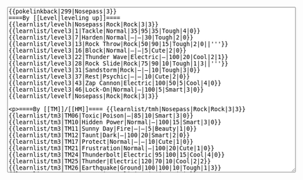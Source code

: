 </p><textarea readonly="" accesskey="," id="wpTextbox1" cols="80" rows="25" style="" class="mw-editfont-monospace" lang="en" dir="ltr" name="wpTextbox1">{{pokelinkback|299|Nosepass|3}}
====By [[Level|leveling up]]====
{{learnlist/levelh|Nosepass|Rock|Rock|3|3}}
{{learnlist/level3|1|Tackle|Normal|35|95|35|Tough|4|0}}
{{learnlist/level3|7|Harden|Normal|—|—|30|Tough|2|0}}
{{learnlist/level3|13|Rock Throw|Rock|50|90|15|Tough|2|0||'''}}
{{learnlist/level3|16|Block|Normal|—|—|5|Cute|2|0}}
{{learnlist/level3|22|Thunder Wave|Electric|—|100|20|Cool|2|1}}
{{learnlist/level3|28|Rock Slide|Rock|75|90|10|Tough|1|3||'''}}
{{learnlist/level3|31|Sandstorm|Rock|—|—|10|Tough|3|0}}
{{learnlist/level3|37|Rest|Psychic|—|—|10|Cute|2|0}}
{{learnlist/level3|43|Zap Cannon|Electric|100|50|5|Cool|4|0}}
{{learnlist/level3|46|Lock-On|Normal|—|100|5|Smart|3|0}}
{{learnlist/levelf|Nosepass|Rock|Rock|3|3}}

====By [[TM]]/[[HM]]====
{{learnlist/tmh|Nosepass|Rock|Rock|3|3}}
{{learnlist/tm3|TM06|Toxic|Poison|—|85|10|Smart|3|0}}
{{learnlist/tm3|TM10|Hidden Power|Normal|—|100|15|Smart|3|0}}
{{learnlist/tm3|TM11|Sunny Day|Fire|—|—|5|Beauty|1|0}}
{{learnlist/tm3|TM12|Taunt|Dark|—|100|20|Smart|2|0}}
{{learnlist/tm3|TM17|Protect|Normal|—|—|10|Cute|1|0}}
{{learnlist/tm3|TM21|Frustration|Normal|—|100|20|Cute|1|0}}
{{learnlist/tm3|TM24|Thunderbolt|Electric|95|100|15|Cool|4|0}}
{{learnlist/tm3|TM25|Thunder|Electric|120|70|10|Cool|2|2}}
{{learnlist/tm3|TM26|Earthquake|Ground|100|100|10|Tough|1|3}}
{{learnlist/tm3|TM27|Return|Normal|—|100|20|Cute|1|0}}
{{learnlist/tm3|TM32|Double Team|Normal|—|—|15|Cool|2|0}}
{{learnlist/tm3|TM34|Shock Wave|Electric|60|—|20|Cool|2|0}}
{{learnlist/tm3|TM37|Sandstorm|Rock|—|—|10|Tough|3|0}}
{{learnlist/tm3|TM39|Rock Tomb|Rock|50|80|10|Smart|3|0||'''}}
{{learnlist/tm3|TM41|Torment|Dark|—|100|15|Tough|2|0}}
{{learnlist/tm3|TM42|Facade|Normal|70|100|20|Cute|2|0}}
{{learnlist/tm3|TM43|Secret Power|Normal|70|100|20|Smart|1|0}}
{{learnlist/tm3|TM44|Rest|Psychic|—|—|10|Cute|2|0}}
{{learnlist/tm3|TM45|Attract|Normal|—|100|15|Cute|2|0}}
{{learnlist/tm3|HM04|Strength|Normal|80|100|15|Tough|2|1}}
{{learnlist/tm3|HM06|Rock Smash|Fighting|20|100|15|Tough|1|0}}
{{learnlist/tmf|Nosepass|Rock|Rock|3|3}}

====By {{pkmn|breeding}}====
{{learnlist/breedh|Nosepass|Rock|Rock|3|3}}
{{learnlist/breed3|{{MSP/3|074|Geodude}}{{MSP/3|075|Graveler}}{{MSP/3|076|Golem}}|Explosion|Normal|250|100|5|Beauty|8|0}}
{{learnlist/breed3|{{MSP/3|074|Geodude}}{{MSP/3|075|Graveler}}{{MSP/3|076|Golem}}|Magnitude|Ground|—|100|30|Tough|1|0}}
{{learnlist/breed3|{{MSP/3|074|Geodude}}{{MSP/3|075|Graveler}}{{MSP/3|076|Golem}}|Rollout|Rock|30|90|20|Tough|3|0||'''}}
{{learnlist/breedf|Nosepass|Rock|Rock|3|3}}

====By [[Move Tutor|tutoring]]====
{{learnlist/tutorh|Nosepass|Rock|Rock|3|3}}
{{learnlist/tutor3|Body Slam|Normal|85|100|15|Tough|1|4|||yes|yes|yes}}
{{learnlist/tutor3|Defense Curl|Normal|—|—|40|Cute|2|0|||no|yes|no}}
{{learnlist/tutor3|Double-Edge|Normal|120|100|15|Tough|6|0|||yes|yes|yes}}
{{learnlist/tutor3|DynamicPunch|Fighting|100|50|5|Cool|2|1|||no|yes|no}}
{{learnlist/tutor3|Endure|Normal|—|—|10|Tough|2|0|||no|yes|no}}
{{learnlist/tutor3|Explosion|Normal|250|100|5|Beauty|8|0|||yes|yes|no}}
{{learnlist/tutor3|Fire Punch|Fire|75|100|15|Beauty|4|0|||no|yes|no}}
{{learnlist/tutor3|Ice Punch|Ice|75|100|15|Beauty|4|0|||no|yes|no}}
{{learnlist/tutor3|Mimic|Normal|—|—|10|Cute|1|0|||yes|yes|yes}}
{{learnlist/tutor3|Mud-Slap|Ground|20|100|10|Cute|2|1|||no|yes|no}}
{{learnlist/tutor3|Rock Slide|Rock|75|90|10|Tough|1|3||'''|yes|yes|no}}
{{learnlist/tutor3|Rollout|Rock|30|90|20|Tough|3|0||'''|no|yes|no}}
{{learnlist/tutor3|Selfdestruct|Normal|200|100|5|Beauty|8|0|||no|no|yes}}
{{learnlist/tutor3|Sleep Talk|Normal|—|—|10|Cute|3|0|||no|yes|no}}
{{learnlist/tutor3|Snore|Normal|40|100|15|Cute|4|0|||no|yes|no}}
{{learnlist/tutor3|Substitute|Normal|—|—|10|Smart|2|0|||yes|yes|yes}}
{{learnlist/tutor3|Swagger|Normal|—|90|15|Cute|2|0|||no|yes|yes}}
{{learnlist/tutor3|ThunderPunch|Electric|75|100|15|Cool|4|0|||no|yes|no}}
{{learnlist/tutor3|Thunder Wave|Electric|—|100|20|Cool|2|1|||yes|yes|yes}}
{{learnlist/tutorf|Nosepass|Rock|Rock|3|3}}

====Special moves====
{{Shadow moves|299|26|Shadow Mist|Shadow Wave|--|--|Helping Hand|Normal|Thunderbolt|Electric|Thunder Wave|Electric|Rock Slide|Rock|XD|Rock|Rock}}

[[fr:Tarinor/Génération 3]]
[[it:Nosepass/Mosse apprese in terza generazione]]
[[ja:ノズパス/第六世代以前のおぼえるわざ]]
[[zh:朝北鼻/第三世代招式表]]
